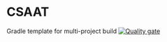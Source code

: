 # CSAAT
Gradle template for multi-project build
[![Quality gate](https://sonarcloud.io/api/project_badges/quality_gate?project=THISURA97_CSAAT)](https://sonarcloud.io/dashboard?id=THISURA97_CSAAT)
